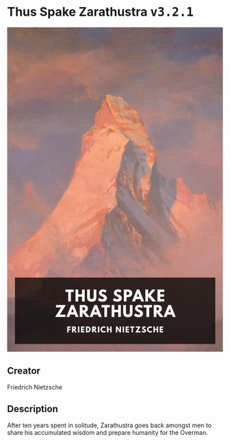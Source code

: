 
# Thus Spake Zarathustra <kbd>v3.2.1</kbd>

<center>
  <img src="./cover-1024.jpg"/>
</center>

## Creator
Friedrich Nietzsche

## Description
After ten years spent in solitude, Zarathustra goes back amongst men to share his accumulated wisdom and prepare humanity for the Overman.
